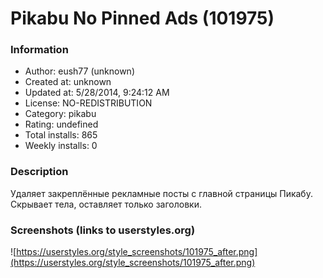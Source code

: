 # Pikabu No Pinned Ads (101975)

### Information
- Author: eush77 (unknown)
- Created at: unknown
- Updated at: 5/28/2014, 9:24:12 AM
- License: NO-REDISTRIBUTION
- Category: pikabu
- Rating: undefined
- Total installs: 865
- Weekly installs: 0


### Description
Удаляет закреплённые рекламные посты с главной страницы Пикабу. Скрывает тела, оставляет только заголовки.


### Screenshots (links to userstyles.org)
![https://userstyles.org/style_screenshots/101975_after.png](https://userstyles.org/style_screenshots/101975_after.png)


